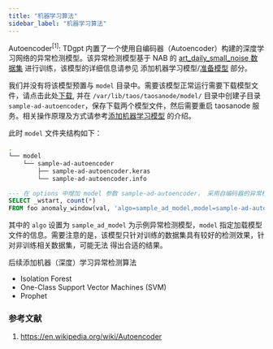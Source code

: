 ```yaml
---
title: "机器学习算法"
sidebar_label: "机器学习算法"
---
```


Autoencoder<sup>[1]</sup>: TDgpt 内置了一个使用自编码器（Autoencoder）构建的深度学习网络的异常检测模型。该异常检测模型基于 NAB 的 [art_daily_small_noise 数据集](https://raw.githubusercontent.com/numenta/NAB/master/data/artificialNoAnomaly/art_daily_small_noise.csv) 进行训练，该模型的详细信息请参见 添加机器学习模型/[准备模型](../dev/ml/index) 部分。

我们并没有将该模型预置与 `model` 目录中。需要该模型正常运行需要下载模型文件，请点击此处[下载](https://github.com/taosdata/TDengine/blob/main/tools/tdgpt/model/sample-ad-autoencoder/), 并在 `/var/lib/taos/taosanode/model/` 目录中创建子目录 `sample-ad-autoencoder`，保存下载两个模型文件，然后需要重启 taosanode 服务。相关操作原理及方式请参考[添加机器学习模型](../dev/ml) 的介绍。

此时 `model` 文件夹结构如下：

```bash
.
└── model
    └── sample-ad-autoencoder
        ├── sample-ad-autoencoder.keras
        └── sample-ad-autoencoder.info
```

```SQL
--- 在 options 中增加 model 参数 sample-ad-autoencoder， 采用自编码器的异常检测模型进行异常检测
SELECT _wstart, count(*) 
FROM foo anomaly_window(val, 'algo=sample_ad_model,model=sample-ad-autoencoder');
```

其中的 `algo` 设置为 `sample_ad_model` 为示例异常检测模型，`model` 指定加载模型文件的信息。需要注意的是，该模型只针对训练的数据集具有较好的检测效果，针对非训练相关数据集，可能无法
得出合适的结果。


后续添加机器（深度）学习异常检测算法

- Isolation Forest
- One-Class Support Vector Machines (SVM)
- Prophet

### 参考文献

1. https://en.wikipedia.org/wiki/Autoencoder
